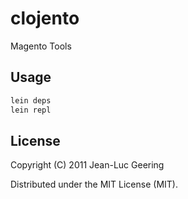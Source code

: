 # clojento

Magento Tools

## Usage

```bash
lein deps
lein repl
```

## License

Copyright (C) 2011 Jean-Luc Geering

Distributed under the MIT License (MIT).
